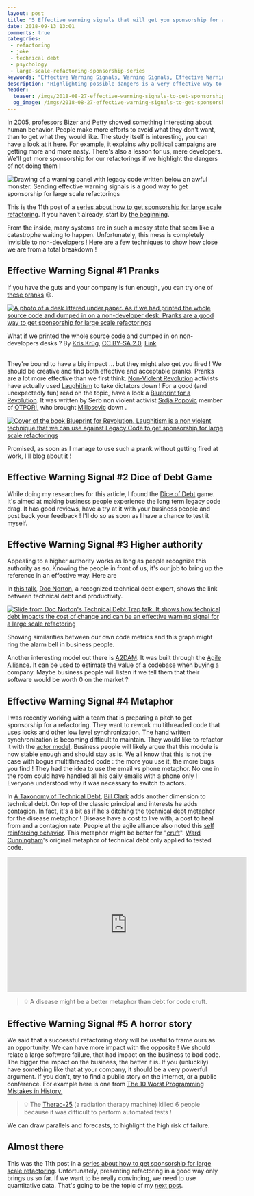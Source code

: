 ```yaml
---
layout: post
title: "5 Effective warning signals that will get you sponsorship for a large scale refactoring"
date: 2018-09-13 13:01
comments: true
categories:
 - refactoring
 - joke
 - technical debt
 - psychology
 - large-scale-refactoring-sponsorship-series
keywords: "Effective Warning Signals, Warning Signals, Effective Warning, Refactoring Effective Signal, Large Scale Refactoring, refactoring large software projects, refactoring large software systems, refactoring large code base, refactoring in large software projects"
description: "Highlighting possible dangers is a very effective way to persuade people to act in a certain way. Learn how to use pranks, serious games, metaphors and horror stories to raise your business people's concerns about legacy code and get you sponsorship for your large scale refactoring."
header:
  teaser: /imgs/2018-08-27-effective-warning-signals-to-get-sponsorship-for-a-large-scale-refactoring/legacy-monster-teaser.jpeg
  og_image: /imgs/2018-08-27-effective-warning-signals-to-get-sponsorship-for-a-large-scale-refactoring/legacy-monster-og.jpeg
---
```

In 2005, professors Bizer and Petty showed something interesting about human behavior. People make more efforts to avoid what they don't want, than to get what they would like. The study itself is interesting, you can have a look at it [here](https://www.jstor.org/stable/41057679?seq=1#page_scan_tab_contents). For example, it explains why political campaigns are getting more and more nasty. There's also a lesson for us, mere developers. We'll get more sponsorship for our refactorings if we highlight the dangers of not doing them !

![Drawing of a warning panel with legacy code written below an awful monster. Sending effective warning signals is a good way to get sponsorship for large scale refactorings]({{site.url}}/imgs/2018-08-27-effective-warning-signals-to-get-sponsorship-for-a-large-scale-refactoring/legacy-monster.jpg)

This is the 11th post of a [series about how to get sponsorship for large scale refactoring](/blog/categories/large-scale-refactoring-sponsorship-series/). If you haven't already, start by [the beginning](/how-to-convince-your-business-to-sponsor-a-large-scale-refactoring/).

From the inside, many systems are in such a messy state that seem like a catastrophe waiting to happen. Unfortunately, this mess is completely invisible to non-developers ! Here are a few techniques to show how close we are from a total breakdown !

## Effective Warning Signal #1 Pranks

If you have the guts and your company is fun enough, you can try one of [these pranks](/the-size-of-code/) 😉.

[![A photo of a desk littered under paper. As if we had printed the whole source code and dumped in on a non-developer desk. Pranks are a good way to get sponsorship for large scale refactorings]({{site.url}}/imgs/2018-08-27-effective-warning-signals-to-get-sponsorship-for-a-large-scale-refactoring/paper-on-desk.jpg)](https://www.flickr.com/photos/kk/18768224)
<div class="image-credits">What if we printed the whole source code and dumped in on non-developers desks ? By <a href="https://www.flickr.com/photos/kk/">Kris Krüg</a>, <a href="https://creativecommons.org/licenses/by-sa/2.0/" title="Attribution-ShareAlike 2.0 Generic">CC BY-SA 2.0</a>, <a href="https://www.flickr.com/photos/kk/18768224">Link</a></div><br>

They're bound to have a big impact ... but they might also get you fired ! We should be creative and find both effective and acceptable pranks. Pranks are a lot more effective than we first think. [Non-Violent Revolution](https://en.wikipedia.org/wiki/Nonviolent_revolution) activists have actually used [Laughitism](http://laughtivismgroup5.blogspot.com/2016/04/laughtivism.html) to take dictators down ! For a good (and unexpectedly fun) read on the topic, have a look a [Blueprint for a Revolution](https://www.amazon.com/Blueprint-Revolution-Nonviolent-Techniques-Communities/dp/0812995309). It was written by Serb non violent activist [Srdja Popovic](https://en.wikipedia.org/wiki/Sr%C4%91a_Popovi%C4%87_(activist)) member of [OTPOR!,](https://en.wikipedia.org/wiki/Otpor!) who brought [Millosevic](https://en.wikipedia.org/wiki/Slobodan_Milo%C5%A1evi%C4%87) down .

[![Cover of the book Blueprint for Revolution. Laughitism is a non violent technique that we can use against Legacy Code to get sponsorship for large scale refactorings]({{site.url}}/imgs/2018-08-27-effective-warning-signals-to-get-sponsorship-for-a-large-scale-refactoring/blueprint-revolution.jpg)](https://www.amazon.com/Blueprint-Revolution-Nonviolent-Techniques-Communities/dp/0812995309)

Promised, as soon as I manage to use such a prank without getting fired at work, I'll blog about it !

## Effective Warning Signal #2 Dice of Debt Game

While doing my researches for this article, I found the [Dice of Debt](https://www.agilealliance.org/dice-of-debt-game/) game. It's aimed at making business people experience the long term legacy code drag. It has good reviews, have a try at it with your business people and post back your feedback ! I'll do so as soon as I have a chance to test it myself.

## Effective Warning Signal #3 Higher authority

Appealing to a higher authority works as long as people recognize this authority as so. Knowing the people in front of us, it's our job to bring up the reference in an effective way. Here are 

In [this talk](https://www.youtube.com/watch?v=xEqRtIeD51k), [Doc Norton](http://docondev.com/), a recognized technical debt expert, shows the link between technical debt and productivity.

[![Slide from Doc Norton's Technical Debt Trap talk. It shows how technical debt impacts the cost of change and can be an effective warning signal for a large scale refactoring]({{site.url}}/imgs/2018-08-27-effective-warning-signals-to-get-sponsorship-for-a-large-scale-refactoring/technical-debt-trap.jpg)](https://www.youtube.com/watch?v=xEqRtIeD51k)

Showing similarities between our own code metrics and this graph might ring the alarm bell in business people.

Another interesting model out there is [A2DAM](https://www.agilealliance.org/the-agile-alliance-debt-analysis-model/). It was built through the [Agile Alliance](https://www.agilealliance.org/). It can be used to estimate the value of a codebase when buying a company. Maybe business people will listen if we tell them that their software would be worth 0 on the market ?

## Effective Warning Signal #4 Metaphor

I was recently working with a team that is preparing a pitch to get sponsorship for a refactoring. They want to rework multithreaded code that uses locks and other low level synchronization. The hand written synchronization is becoming difficult to maintain. They would like to refactor it with the [actor model](https://en.wikipedia.org/wiki/Actor_model). Business people will likely argue that this module is now stable enough and should stay as is. We all know that this is not the case with bogus multithreaded code : the more you use it, the more bugs you find ! They had the idea to use the email vs phone metaphor. No one in the room could have handled all his daily emails with a phone only ! Everyone understood why it was necessary to switch to actors.

In [A Taxonomy of Technical Debt](https://engineering.riotgames.com/news/taxonomy-tech-debt), [Bill Clark](https://www.linkedin.com/in/bill-clark-37444a133/) adds another dimension to technical debt. On top of the classic principal and interests he adds contagion. In fact, it's a bit as if he's ditching the [technical debt metaphor](https://martinfowler.com/bliki/TechnicalDebt.html) for the disease metaphor ! Disease have a cost to live with, a cost to heal from and a contagion rate. People at the agile alliance also noted this [self reinforcing behavior](https://www.agilealliance.org/technical-debt-systemic-problem/). This metaphor might be better for "[cruft](https://en.wikipedia.org/wiki/Cruft)". [Ward Cunningham](https://twitter.com/wardcunningham?lang=fr)'s original metaphor of technical debt only applied to tested code.

<iframe width="560" height="315" src="https://www.youtube.com/embed/pqeJFYwnkjE" frameborder="0" allow="autoplay; encrypted-media" allowfullscreen></iframe>

> 💡 A disease might be a better metaphor than debt for code cruft.

## Effective Warning Signal #5 A horror story

We said that a successful refactoring story will be useful to frame ours as an opportunity. We can have more impact with the opposite ! We should relate a large software failure, that had impact on the business to bad code. The bigger the impact on the business, the better it is. If you (unluckily) have something like that at your company, it should be a very powerful argument. If you don't, try to find a public story on the internet, or a public conference. For example here is one from [The 10 Worst Programming Mistakes in History.](https://www.makeuseof.com/tag/worst-programming-mistakes-in-history/) 

> 💡 The [Therac-25](https://en.wikipedia.org/wiki/Therac-25) (a radiation therapy machine) killed 6 people because it was difficult to perform automated tests !

We can draw parallels and forecasts, to highlight the high risk of failure.


## Almost there

This was the 11th post in a [series about how to get sponsorship for large scale refactoring](http://philippe.bourgau.net/blog/categories/large-scale-refactoring-sponsorship-series/). Unfortunately, presenting refactoring in a good way only brings us so far. If we want to be really convincing, we need to use quantitative data. That's going to be the topic of my [next post](/making-the-business-case-for-a-large-scale-refactoring-part-1/).